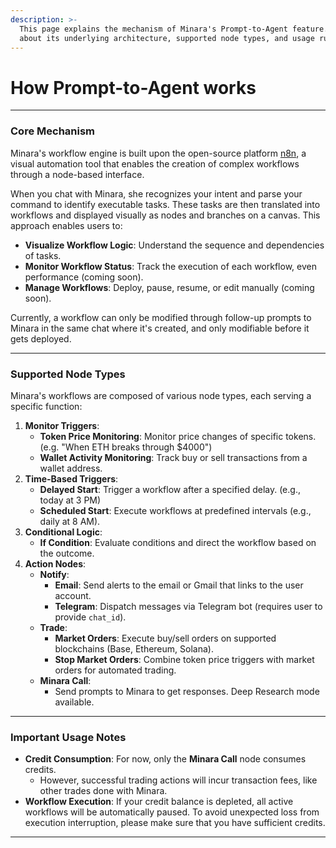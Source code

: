 ```yaml
---
description: >-
  This page explains the mechanism of Minara's Prompt-to-Agent feature. Learn
  about its underlying architecture, supported node types, and usage rules.
---
```


# How Prompt-to-Agent works

***

### Core Mechanism

Minara's workflow engine is built upon the open-source platform [n8n](https://n8n.io/), a visual automation tool that enables the creation of complex workflows through a node-based interface.

When you chat with Minara, she recognizes your intent and parse your command to identify executable tasks. These tasks are then translated into workflows and displayed visually as nodes and branches on a canvas. This approach enables users to:

* **Visualize Workflow Logic**: Understand the sequence and dependencies of tasks.
* **Monitor Workflow Status**: Track the execution of each workflow, even performance (coming soon).
* **Manage Workflows**: Deploy, pause, resume, or edit manually (coming soon).

Currently, a workflow can only be modified through follow-up prompts to Minara in the same chat where it's created, and only modifiable before it gets deployed.&#x20;

***

### &#x20;Supported Node Types

Minara's workflows are composed of various node types, each serving a specific function:

1. **Monitor Triggers**:
   * **Token Price Monitoring**: Monitor price changes of specific tokens. (e.g. "When ETH breaks through $4000")
   * **Wallet Activity Monitoring**: Track buy or sell transactions from a wallet address.
2. **Time-Based Triggers**:
   * **Delayed Start**: Trigger a workflow after a specified delay. (e.g., today at 3 PM)
   * **Scheduled Start**: Execute workflows at predefined intervals (e.g., daily at 8 AM).
3. **Conditional Logic**:
   * **If Condition**: Evaluate conditions and direct the workflow based on the outcome.
4. **Action Nodes**:
   * **Notify**:
     * **Email**: Send alerts to the email or Gmail that links to the user account.
     * **Telegram**: Dispatch messages via Telegram bot (requires user to provide `chat_id`).
   * **Trade**:
     * **Market Orders**: Execute buy/sell orders on supported blockchains (Base, Ethereum, Solana).
     * **Stop Market Orders**: Combine token price triggers with market orders for automated trading.
   * **Minara Call**:
     * Send prompts to Minara to get responses. Deep Research mode available.

***

### Important Usage Notes

* **Credit Consumption**: For now, only the **Minara Call** node consumes credits.
  * However, successful trading actions will incur transaction fees, like other trades done with Minara.
* **Workflow Execution**: If your credit balance is depleted, all active workflows will be automatically paused. To avoid unexpected loss from execution interruption, please make sure that you have sufficient credits.

***
